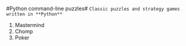 #Python command-line puzzles#
`Classic puzzles and strategy games written in **Python**`

1. Mastermind
1. Chomp
1. Poker
